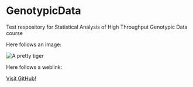 # GenotypicData

Test respository for Statistical Analysis of High Throughput Genotypic Data course

Here follows an image:

![A pretty tiger](https://upload.wikimedia.org/wikipedia/commons/5/56/Tiger.50.jpg)

Here follows a weblink:

[Visit GitHub!](www.github.com)
